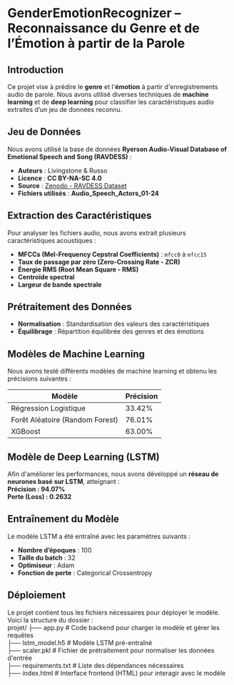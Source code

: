 # GenderEmotionRecognizer – Reconnaissance du Genre et de l’Émotion à partir de la Parole  

## Introduction  
Ce projet vise à prédire le **genre** et l'**émotion** à partir d'enregistrements audio de parole. Nous avons utilisé diverses techniques de **machine learning** et de **deep learning** pour classifier les caractéristiques audio extraites d’un jeu de données reconnu.  

## Jeu de Données  
Nous avons utilisé la base de données **Ryerson Audio-Visual Database of Emotional Speech and Song (RAVDESS)** :  
- **Auteurs** : Livingstone & Russo  
- **Licence** : **CC BY-NA-SC 4.0**  
- **Source** : [Zenodo - RAVDESS Dataset](https://zenodo.org/record/1188976)  
- **Fichiers utilisés** : **Audio_Speech_Actors_01-24**  

## Extraction des Caractéristiques  
Pour analyser les fichiers audio, nous avons extrait plusieurs caractéristiques acoustiques :  
- **MFCCs (Mel-Frequency Cepstral Coefficients)** : `mfcc0` à `mfcc15`  
- **Taux de passage par zéro (Zero-Crossing Rate - ZCR)**  
- **Énergie RMS (Root Mean Square - RMS)**  
- **Centroïde spectral**  
- **Largeur de bande spectrale**  

## Prétraitement des Données  
- **Normalisation** : Standardisation des valeurs des caractéristiques  
- **Équilibrage** : Répartition équilibrée des genres et des émotions  

## Modèles de Machine Learning  
Nous avons testé différents modèles de machine learning et obtenu les précisions suivantes :  

| Modèle              | Précision |
|---------------------|----------|
| Régression Logistique | 33.42% |
| Forêt Aléatoire (Random Forest) | 76.01% |
| XGBoost | 63.00% |

## Modèle de Deep Learning (LSTM)  
Afin d'améliorer les performances, nous avons développé un **réseau de neurones basé sur LSTM**, atteignant :  
**Précision : 94.07%**  
**Perte (Loss) : 0.2632**  

## Entraînement du Modèle  
Le modèle LSTM a été entraîné avec les paramètres suivants :  
- **Nombre d’époques** : 100  
- **Taille du batch** : 32  
- **Optimiseur** : Adam  
- **Fonction de perte** : Categorical Crossentropy  

## Déploiement  
Le projet contient tous les fichiers nécessaires pour déployer le modèle. Voici la structure du dossier :  
projet/
├── app.py                # Code backend pour charger le modèle et gérer les requêtes  
├── lstm_model.h5         # Modèle LSTM pré-entraîné  
├── scaler.pkl            # Fichier de prétraitement pour normaliser les données d'entrée  
├── requirements.txt      # Liste des dépendances nécessaires  
├── index.html            # Interface frontend (HTML) pour interagir avec le modèle  
